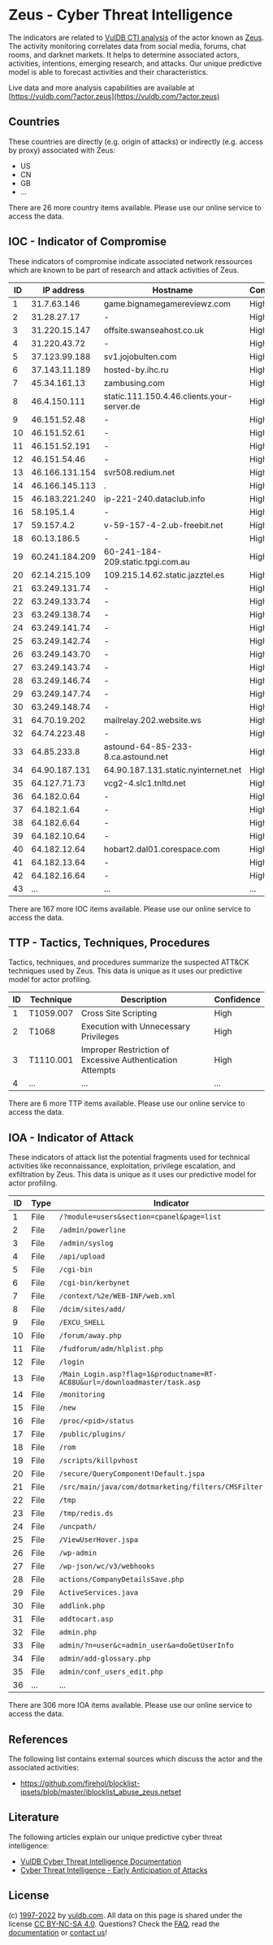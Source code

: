 # Zeus - Cyber Threat Intelligence

The indicators are related to [VulDB CTI analysis](https://vuldb.com/?kb.cti) of the actor known as [Zeus](https://vuldb.com/?actor.zeus). The activity monitoring correlates data from social media, forums, chat rooms, and darknet markets. It helps to determine associated actors, activities, intentions, emerging research, and attacks. Our unique predictive model is able to forecast activities and their characteristics.

Live data and more analysis capabilities are available at [https://vuldb.com/?actor.zeus](https://vuldb.com/?actor.zeus)

## Countries

These countries are directly (e.g. origin of attacks) or indirectly (e.g. access by proxy) associated with Zeus:

* US
* CN
* GB
* ...

There are 26 more country items available. Please use our online service to access the data.

## IOC - Indicator of Compromise

These indicators of compromise indicate associated network ressources which are known to be part of research and attack activities of Zeus.

ID | IP address | Hostname | Confidence
-- | ---------- | -------- | ----------
1 | 31.7.63.146 | game.bignamegamereviewz.com | High
2 | 31.28.27.17 | - | High
3 | 31.220.15.147 | offsite.swanseahost.co.uk | High
4 | 31.220.43.72 | - | High
5 | 37.123.99.188 | sv1.jojobulten.com | High
6 | 37.143.11.189 | hosted-by.ihc.ru | High
7 | 45.34.161.13 | zambusing.com | High
8 | 46.4.150.111 | static.111.150.4.46.clients.your-server.de | High
9 | 46.151.52.48 | - | High
10 | 46.151.52.61 | - | High
11 | 46.151.52.191 | - | High
12 | 46.151.54.46 | - | High
13 | 46.166.131.154 | svr508.redium.net | High
14 | 46.166.145.113 | . | High
15 | 46.183.221.240 | ip-221-240.dataclub.info | High
16 | 58.195.1.4 | - | High
17 | 59.157.4.2 | v-59-157-4-2.ub-freebit.net | High
18 | 60.13.186.5 | - | High
19 | 60.241.184.209 | 60-241-184-209.static.tpgi.com.au | High
20 | 62.14.215.109 | 109.215.14.62.static.jazztel.es | High
21 | 63.249.131.74 | - | High
22 | 63.249.133.74 | - | High
23 | 63.249.138.74 | - | High
24 | 63.249.141.74 | - | High
25 | 63.249.142.74 | - | High
26 | 63.249.143.70 | - | High
27 | 63.249.143.74 | - | High
28 | 63.249.146.74 | - | High
29 | 63.249.147.74 | - | High
30 | 63.249.148.74 | - | High
31 | 64.70.19.202 | mailrelay.202.website.ws | High
32 | 64.74.223.48 | - | High
33 | 64.85.233.8 | astound-64-85-233-8.ca.astound.net | High
34 | 64.90.187.131 | 64.90.187.131.static.nyinternet.net | High
35 | 64.127.71.73 | vcg2-4.slc1.tnltd.net | High
36 | 64.182.0.64 | - | High
37 | 64.182.1.64 | - | High
38 | 64.182.6.64 | - | High
39 | 64.182.10.64 | - | High
40 | 64.182.12.64 | hobart2.dal01.corespace.com | High
41 | 64.182.13.64 | - | High
42 | 64.182.16.64 | - | High
43 | ... | ... | ...

There are 167 more IOC items available. Please use our online service to access the data.

## TTP - Tactics, Techniques, Procedures

Tactics, techniques, and procedures summarize the suspected ATT&CK techniques used by Zeus. This data is unique as it uses our predictive model for actor profiling.

ID | Technique | Description | Confidence
-- | --------- | ----------- | ----------
1 | T1059.007 | Cross Site Scripting | High
2 | T1068 | Execution with Unnecessary Privileges | High
3 | T1110.001 | Improper Restriction of Excessive Authentication Attempts | High
4 | ... | ... | ...

There are 6 more TTP items available. Please use our online service to access the data.

## IOA - Indicator of Attack

These indicators of attack list the potential fragments used for technical activities like reconnaissance, exploitation, privilege escalation, and exfiltration by Zeus. This data is unique as it uses our predictive model for actor profiling.

ID | Type | Indicator | Confidence
-- | ---- | --------- | ----------
1 | File | `/?module=users&section=cpanel&page=list` | High
2 | File | `/admin/powerline` | High
3 | File | `/admin/syslog` | High
4 | File | `/api/upload` | Medium
5 | File | `/cgi-bin` | Medium
6 | File | `/cgi-bin/kerbynet` | High
7 | File | `/context/%2e/WEB-INF/web.xml` | High
8 | File | `/dcim/sites/add/` | High
9 | File | `/EXCU_SHELL` | Medium
10 | File | `/forum/away.php` | High
11 | File | `/fudforum/adm/hlplist.php` | High
12 | File | `/login` | Low
13 | File | `/Main_Login.asp?flag=1&productname=RT-AC88U&url=/downloadmaster/task.asp` | High
14 | File | `/monitoring` | Medium
15 | File | `/new` | Low
16 | File | `/proc/<pid>/status` | High
17 | File | `/public/plugins/` | High
18 | File | `/rom` | Low
19 | File | `/scripts/killpvhost` | High
20 | File | `/secure/QueryComponent!Default.jspa` | High
21 | File | `/src/main/java/com/dotmarketing/filters/CMSFilter.java` | High
22 | File | `/tmp` | Low
23 | File | `/tmp/redis.ds` | High
24 | File | `/uncpath/` | Medium
25 | File | `/ViewUserHover.jspa` | High
26 | File | `/wp-admin` | Medium
27 | File | `/wp-json/wc/v3/webhooks` | High
28 | File | `actions/CompanyDetailsSave.php` | High
29 | File | `ActiveServices.java` | High
30 | File | `addlink.php` | Medium
31 | File | `addtocart.asp` | High
32 | File | `admin.php` | Medium
33 | File | `admin/?n=user&c=admin_user&a=doGetUserInfo` | High
34 | File | `admin/add-glossary.php` | High
35 | File | `admin/conf_users_edit.php` | High
36 | ... | ... | ...

There are 306 more IOA items available. Please use our online service to access the data.

## References

The following list contains external sources which discuss the actor and the associated activities:

* https://github.com/firehol/blocklist-ipsets/blob/master/iblocklist_abuse_zeus.netset

## Literature

The following articles explain our unique predictive cyber threat intelligence:

* [VulDB Cyber Threat Intelligence Documentation](https://vuldb.com/?kb.cti)
* [Cyber Threat Intelligence - Early Anticipation of Attacks](https://www.scip.ch/en/?labs.20201022)

## License

(c) [1997-2022](https://vuldb.com/?kb.changelog) by [vuldb.com](https://vuldb.com/?kb.about). All data on this page is shared under the license [CC BY-NC-SA 4.0](https://creativecommons.org/licenses/by-nc-sa/4.0/). Questions? Check the [FAQ](https://vuldb.com/?kb.faq), read the [documentation](https://vuldb.com/?kb) or [contact us](https://vuldb.com/?contact)!
